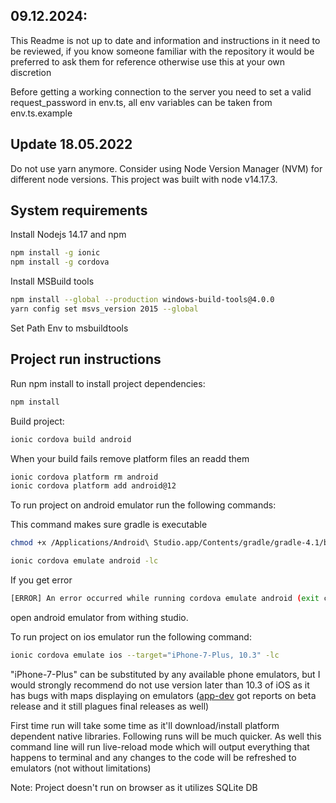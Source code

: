 ## 09.12.2024:
This Readme is not up to date and information and instructions in it need to be reviewed, if you know someone familiar with the repository it would be preferred to ask them for reference otherwise use this at your own discretion

Before getting a working connection to the server you need to set a valid request_password in env.ts, all env variables can be taken from env.ts.example

## Update 18.05.2022
Do not use yarn anymore. Consider using Node Version Manager (NVM)
for different node versions. This project was built with node v14.17.3.

## System requirements
Install Nodejs 14.17 and npm
```bash
npm install -g ionic
npm install -g cordova
```

Install MSBuild tools

```bash
npm install --global --production windows-build-tools@4.0.0
yarn config set msvs_version 2015 --global
```
Set Path Env to msbuildtools

## Project run instructions

Run npm install to install project dependencies:

```bash
npm install
```

Build project:

```bash
ionic cordova build android
```

When your build fails remove platform files an readd them

```bash
ionic cordova platform rm android
ionic cordova platform add android@12
```

To run project on android emulator run the following commands:

This command makes sure gradle is executable
```bash
chmod +x /Applications/Android\ Studio.app/Contents/gradle/gradle-4.1/bin/gradle
```
```bash
ionic cordova emulate android -lc
```
If you get error
```bash
[ERROR] An error occurred while running cordova emulate android (exit code 1).
```
open android emulator from withing studio.


To run project on ios emulator run the following command:
```bash
ionic cordova emulate ios --target="iPhone-7-Plus, 10.3" -lc
```

"iPhone-7-Plus" can be substituted by any available phone emulators, but I would strongly recommend do not use version later than 10.3 of iOS as it has bugs with maps displaying on emulators ([app-dev](https://forums.developer.apple.com/thread/83570?tstart=0) got reports on beta release and it still plagues final releases as well)

First time run will take some time as it'll download/install platform dependent native libraries. Following runs will be much quicker. As well this command line will run live-reload mode which will output everything that happens to terminal and any changes to the code will be refreshed to emulators (not without limitations)

Note: Project doesn't run on browser as it utilizes SQLite DB
